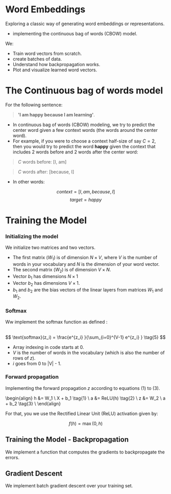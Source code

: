 # Word Embeddings 

Exploring a classic way of generating word embeddings or representations.
- implementing   the continuous bag of words (CBOW) model. 

We:

- Train word vectors from scratch.
- create batches of data.
- Understand how backpropagation works.
- Plot and visualize  learned word vectors.

#  The Continuous bag of words model

For the following sentence: 
>**'I am happy because I am learning'**. 

- In continuous bag of words (CBOW) modeling, we try to predict the center word given a few context words (the words around the center word).
- For example, if you were to choose a context half-size of say $C = 2$, then you would try to predict the word **happy** given the context that includes 2 words before and 2 words after the center word:

> $C$ words before: [I, am] 

> $C$ words after: [because, I] 

- In other words:

$$context = [I,am, because, I]$$
$$target = happy$$


# Training the Model

### Initializing the model

We initialize two matrices and two vectors. 
- The first matrix ($W_1$) is of dimension $N \times V$, where $V$ is the number of words in your vocabulary and $N$ is the dimension of your word vector.
- The second matrix ($W_2$) is of dimension $V \times N$. 
- Vector $b_1$ has dimensions $N\times 1$
- Vector $b_2$ has dimensions  $V\times 1$. 
- $b_1$ and $b_2$ are the bias vectors of the linear layers from matrices $W_1$ and $W_2$.

###  Softmax
Ww implement the softmax function as defined :  

<br>
$$ \text{softmax}(z_i) = \frac{e^{z_i} }{\sum_{i=0}^{V-1} e^{z_i} }  \tag{5} $$

- Array indexing in code starts at 0.
- $V$ is the number of words in the vocabulary (which is also the number of rows of $z$).
- $i$ goes from 0 to |V| - 1.

### Forward propagation


Implementing the forward propagation $z$ according to equations (1) to (3). <br>

\begin{align}
 h &= W_1 \  X + b_1  \tag{1} \\
 a &= ReLU(h)  \tag{2} \\
 z &= W_2 \  a + b_2   \tag{3} \\
\end{align}

For that, you we use  the Rectified Linear Unit (ReLU) activation given by:

$$f(h)=\max (0,h) \tag{6}$$

##  Training the Model - Backpropagation

We  implement a function that computes the gradients to backpropagate the errors.

## Gradient Descent


We implement batch gradient descent over your training set. 

